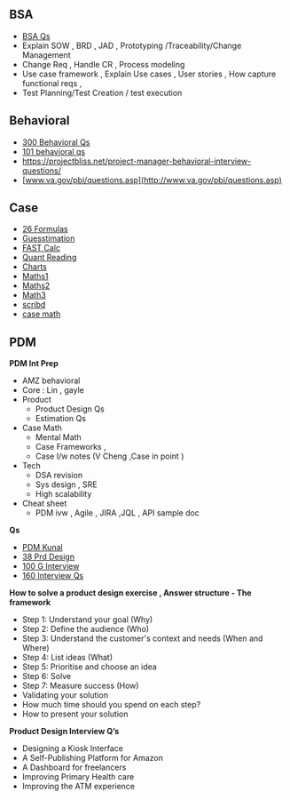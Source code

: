 ## BSA
* [BSA Qs](https://www.mygreatlearning.com/blog/business-analyst-interview-questions/)
* Explain SOW , BRD , JAD , Prototyping /Traceability/Change Management 
* Change Req , Handle CR , Process modeling
* Use case framework , Explain Use cases , User stories , How capture functional reqs , 
* Test Planning/Test Creation / test execution
  
## Behavioral
* [300 Behavioral Qs](https://www.mockrabbit.com/300-behavioral-questions-interviewer/)
* [101 behavioral qs](https://cleverism.com/102-behavioral-interview-questions-including-answers/)
* https://projectbliss.net/project-manager-behavioral-interview-questions/
* [www.va.gov/pbi/questions.asp](http://www.va.gov/pbi/questions.asp)

## Case
* [26 Formulas](https://www.hackingthecaseinterview.com/pages/case-interview-formulas)
* [Guesstimation](https://www.streetofwalls.com/finance-training-courses/consulting-case-study-training/consulting-guesstimate-cases/)
* [FAST Calc](https://www.fastmath.net/ace-the-case/fast-calculation-methods/)
* [Quant Reading](https://quantnet.com/threads/master-reading-list-for-quants-mfe-financial-engineering-students.535/#excel)
* [Charts](https://www.hackingthecaseinterview.com/pages/case-interview-graphs-charts)
* [Maths1](https://igotanoffer.com/blogs/mckinsey-case-interview-blog/case-interview-maths)
* [Maths2](https://casecoach.com/b/how-to-ace-case-interview-math-free-casecoach-guide/)
* [Math3](https://classmill.com/brendalouis/management-consulting-test-and-interview-prep/m/O5kv)
* [scribd](https://www.slideshare.net/medcentercc/2017-case-interview-workshop-i)
* [case math](https://www.youtube.com/watch?v=ZaVBHRn-ZRQ&list=PLmMyXRtEtJEb0qXMQIZEvGmTDqDLuxkCA&index=5&pp=gAQBiAQB)


## PDM
**PDM Int Prep**
* AMZ behavioral 
* Core : Lin , gayle
* Product
  * Product Design Qs
  * Estimation Qs
* Case Math
  * Mental Math
  * Case Frameworks ,
  * Case I/w notes (V Cheng ,Case in point )
* Tech
  * DSA revision 
  * Sys design , SRE
  * High scalability 
* Cheat sheet
  * PDM ivw , Agile , JIRA ,JQL , API sample doc

**Qs**
* [PDM Kunal](https://qz.com/india/1691250/kunal-shah-asked-twitter-for-product-manager-interview-questions)
* [38 Prd Design](https://www.pathrise.com/guides/70-product-design-interview-questions-and-tips/)
* [100 G Interview](https://gist.github.com/KWMalik/3734578)
* [160 Interview Qs](https://www.impactinterview.com/2010/01/160-consulting-case-interview-questions/)

**How to solve a product design exercise , Answer structure - The framework**
* Step 1: Understand your goal (Why)
* Step 2: Define the audience (Who)
* Step 3: Understand the customer's context and needs (When and Where)
* Step 4: List ideas (What)
* Step 5: Prioritise and choose an idea
* Step 6: Solve
* Step 7: Measure success (How)
* Validating your solution
* How much time should you spend on each step?
* How to present your solution

**Product Design Interview Q’s**
* Designing a Kiosk Interface
* A Self-Publishing Platform for Amazon
* A Dashboard for freelancers
* Improving Primary Health care
* Improving the ATM experience
